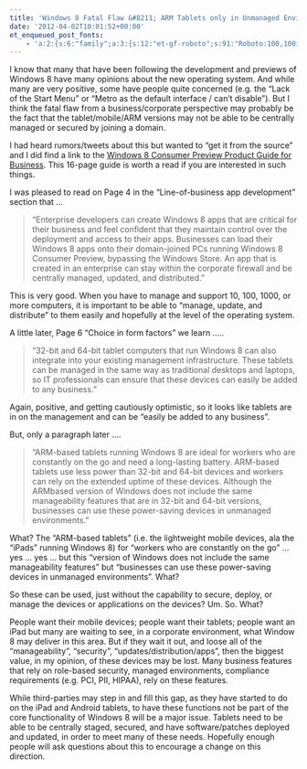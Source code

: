 ```yaml
---
title: 'Windows 8 Fatal Flaw &#8211; ARM Tablets only in Unmanaged Environments?'
date: '2012-04-02T10:01:52+00:00'
et_enqueued_post_fonts:
    - 'a:2:{s:6:"family";a:3:{s:12:"et-gf-roboto";s:91:"Roboto:100,100italic,300,300italic,regular,italic,500,500italic,700,700italic,900,900italic";s:22:"et-gf-roboto-condensed";s:59:"Roboto+Condensed:300,300italic,regular,italic,700,700italic";s:17:"et-gf-roboto-slab";s:51:"Roboto+Slab:100,200,300,regular,500,600,700,800,900";}s:6:"subset";a:7:{i:0;s:9:"latin-ext";i:1;s:5:"greek";i:2;s:9:"greek-ext";i:3;s:10:"vietnamese";i:4;s:8:"cyrillic";i:5;s:5:"latin";i:6;s:12:"cyrillic-ext";}}'
---
```


I know that many that have been following the development and previews of Windows 8 have many opinions about the new operating system. And while many are very positive, some have people quite concerned (e.g. the “Lack of the Start Menu” or “Metro as the default interface / can’t disable”). But I think the fatal flaw from a business/corporate perspective may probably be the fact that the tablet/mobile/ARM versions may not be able to be centrally managed or secured by joining a domain.

I had heard rumors/tweets about this but wanted to “get it from the source” and I did find a link to the [Windows 8 Consumer Preview Product Guide for Business](http://www.microsoft.com/download/en/details.aspx?id=28970). This 16-page guide is worth a read if you are interested in such things.

I was pleased to read on Page 4 in the “Line-of-business app development” section that …

> “Enterprise developers can create Windows 8 apps that are critical for their business and feel confident that they maintain control over the deployment and access to their apps. Businesses can load their Windows 8 apps onto their domain-joined PCs running Windows 8 Consumer Preview, bypassing the Windows Store. An app that is created in an enterprise can stay within the corporate firewall and be centrally managed, updated, and distributed.”

This is very good. When you have to manage and support 10, 100, 1000, or more computers, it is important to be able to “manage, update, and distribute” to them easily and hopefully at the level of the operating system.

A little later, Page 6 “Choice in form factors” we learn …..

> “32-bit and 64-bit tablet computers that run Windows 8 can also integrate into your existing management infrastructure. These tablets can be managed in the same way as traditional desktops and laptops, so IT professionals can ensure that these devices can easily be added to any business.”

Again, positive, and getting cautiously optimistic, so it looks like tablets are in on the management and can be “easily be added to any business”.

But, only a paragraph later ….

> “ARM-based tablets running Windows 8 are ideal for workers who are constantly on the go and need a long-lasting battery. ARM-based tablets use less power than 32-bit and 64-bit devices and workers can rely on the extended uptime of these devices. Although the ARMbased version of Windows does not include the same manageability features that are in 32-bit and 64-bit versions, businesses can use these power-saving devices in unmanaged environments.”

What? The “ARM-based tablets” (i.e. the lightweight mobile devices, ala the “iPads” running Windows 8) for “workers who are constantly on the go” … yes … yes … but this “version of Windows does not include the same manageability features” but “businesses can use these power-saving devices in unmanaged environments”. What?

So these can be used, just without the capability to secure, deploy, or manage the devices or applications on the devices? Um. So. What?

People want their mobile devices; people want their tablets; people want an iPad but many are waiting to see, in a corporate environment, what Window 8 may deliver in this area. But if they wait it out, and loose all of the “manageability”, “security”, “updates/distribution/apps”, then the biggest value, in my opinion, of these devices may be lost. Many business features that rely on role-based security, managed environments, compliance requirements (e.g. PCI, PII, HIPAA), rely on these features.

While third-parties may step in and fill this gap, as they have started to do on the iPad and Android tablets, to have these functions not be part of the core functionality of Windows 8 will be a major issue. Tablets need to be able to be centrally staged, secured, and have software/patches deployed and updated, in order to meet many of these needs. Hopefully enough people will ask questions about this to encourage a change on this direction.
